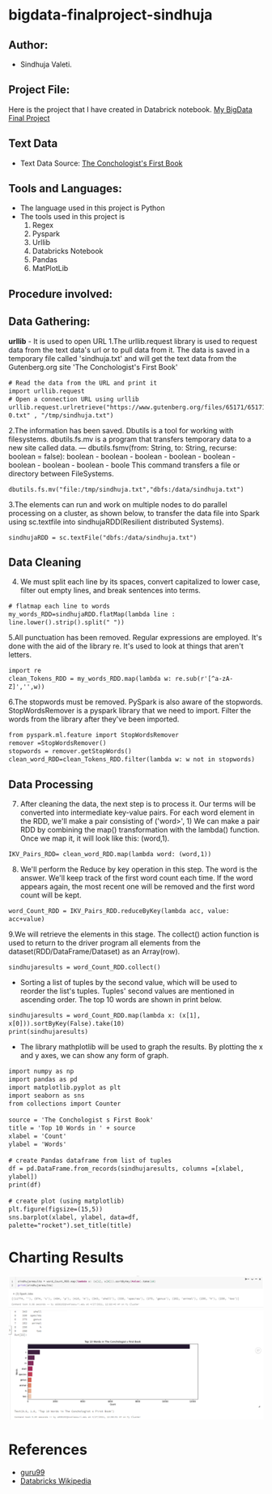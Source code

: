 # bigdata-finalproject-sindhuja

## Author:
- Sindhuja Valeti.

## Project File:
Here is the project that I have created in Databrick notebook.
[My BigData Final Project](https://github.com/Sindhujav18/bigdata-finalproject-sindhuja/blob/main/sindhuja-finalproject.ipynb)

## Text Data
- Text Data Source: [The Conchologist's First Book](https://www.gutenberg.org/files/65171/65171-0.txt)

## Tools and Languages:
- The language used in this project is Python
- The tools used in this project is 
  1. Regex
  2. Pyspark
  3. Urllib
  4. Databricks Notebook
  5. Pandas
  6. MatPlotLib
   

## Procedure involved:
## Data Gathering:
**urllib** - It is used to open URL
1.The urllib.request library is used to request data from the text data's url or to pull data from it. The data is saved in a temporary file called 'sindhuja.txt' and will get the text data from the Gutenberg.org site 'The Conchologist's First Book'
```
# Read the data from the URL and print it
import urllib.request
# Open a connection URL using urllib
urllib.request.urlretrieve("https://www.gutenberg.org/files/65171/65171-0.txt" , "/tmp/sindhuja.txt")
```
2.The information has been saved. Dbutils is a tool for working with filesystems. dbutils.fs.mv is a program that transfers temporary data to a new site called data.
— dbutils.fsmv(from: String, to: String, recurse: boolean = false): boolean - boolean - boolean - boolean - boolean - boolean - boolean - boolean - boole This command transfers a file or directory between FileSystems.
```
dbutils.fs.mv("file:/tmp/sindhuja.txt","dbfs:/data/sindhuja.txt")
```
3.The elements can run and work on multiple nodes to do parallel processing on a cluster, as shown below, to transfer the data file into Spark using sc.textfile into sindhujaRDD(Resilient distributed Systems).
```
sindhujaRDD = sc.textFile("dbfs:/data/sindhuja.txt")
```
## Data Cleaning

4. We must split each line by its spaces, convert capitalized to lower case, filter out empty lines, and break sentences into terms.
```
# flatmap each line to words
my_words_RDD=sindhujaRDD.flatMap(lambda line : line.lower().strip().split(" "))
```
5.All punctuation has been removed. Regular expressions are employed. It's done with the aid of the library re. It's used to look at things that aren't letters.
```
import re
clean_Tokens_RDD = my_words_RDD.map(lambda w: re.sub(r'[^a-zA-Z]','',w))
```
6.The stopwords must be removed. PySpark is also aware of the stopwords. StopWordsRemover is a pyspark library that we need to import. Filter the words from the library after they've been imported.
```
from pyspark.ml.feature import StopWordsRemover
remover =StopWordsRemover()
stopwords = remover.getStopWords()
clean_word_RDD=clean_Tokens_RDD.filter(lambda w: w not in stopwords)
```
## Data Processing

7. After cleaning the data, the next step is to process it. Our terms will be converted into intermediate key-value pairs. For each word element in the RDD, we'll make a pair consisting of ('word>', 1) We can make a pair RDD by combining the map() transformation with the lambda() function.
Once we map it, it will look like this: (word,1).

```
IKV_Pairs_RDD= clean_word_RDD.map(lambda word: (word,1))
```
8. We'll perform the Reduce by key operation in this step. The word is the answer. We'll keep track of the first word count each time. If the word appears again, the most recent one will be removed and the first word count will be kept.
```
word_Count_RDD = IKV_Pairs_RDD.reduceByKey(lambda acc, value: acc+value)
```
9.We will retrieve the elements in this stage. The collect() action function is used to return to the driver program all elements from the dataset(RDD/DataFrame/Dataset) as an Array(row).
```
sindhujaresults = word_Count_RDD.collect()
```

- Sorting a list of tuples by the second value, which will be used to reorder the list's tuples. Tuples' second values are mentioned in ascending order. The top 10 words are shown in print below.

```
sindhujaresults = word_Count_RDD.map(lambda x: (x[1], x[0])).sortByKey(False).take(10)
print(sindhujaresults)
```
- The library mathplotlib will be used to graph the results. By plotting the x and y axes, we can show any form of graph.
```
import numpy as np
import pandas as pd
import matplotlib.pyplot as plt
import seaborn as sns
from collections import Counter

source = 'The Conchologist s First Book'
title = 'Top 10 Words in ' + source
xlabel = 'Count'
ylabel = 'Words'

# create Pandas dataframe from list of tuples
df = pd.DataFrame.from_records(sindhujaresults, columns =[xlabel, ylabel]) 
print(df)

# create plot (using matplotlib)
plt.figure(figsize=(15,5))
sns.barplot(xlabel, ylabel, data=df, palette="rocket").set_title(title)
```
# Charting Results
![image1](https://github.com/Sindhujav18/bigdata-finalproject-sindhuja/blob/main/sindhujafinal1.PNG)
![image2](https://github.com/Sindhujav18/bigdata-finalproject-sindhuja/blob/main/sindhujafinal2.PNG)

# References
- [guru99](https://www.guru99.com/pyspark-tutorial.html)
- [Databricks Wikipedia](https://en.wikipedia.org/wiki/Databricks)
